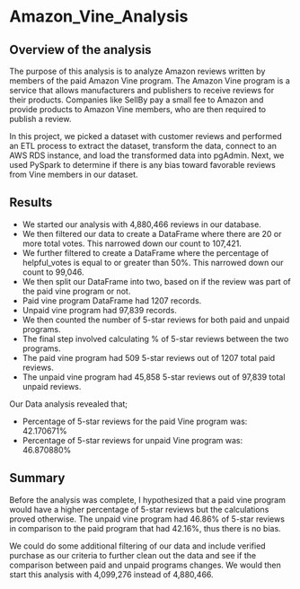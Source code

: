 # Amazon_Vine_Analysis

## Overview of the analysis
The purpose of this analysis is to analyze Amazon reviews written by members of the paid Amazon Vine program. The Amazon Vine program is a service that allows manufacturers and publishers to receive reviews for their products. Companies like SellBy pay a small fee to Amazon and provide products to Amazon Vine members, who are then required to publish a review.

In this project, we picked a dataset with customer reviews and performed an ETL process to extract the dataset, transform the data, connect to an AWS RDS instance, and load the transformed data into pgAdmin. Next, we used PySpark to determine if there is any bias toward favorable reviews from Vine members in our dataset.

## Results
* We started our analysis with 4,880,466 reviews in our database.
* We then filtered our data to create a DataFrame where there are 20 or more total votes. This narrowed down our count to 107,421.
* We further filtered to create a DataFrame where the percentage of helpful_votes is equal to or greater than 50%. This narrowed down our count to 99,046.
* We then split our DataFrame into two, based on if the review was part of the paid vine program or not.
* Paid vine program DataFrame had 1207 records.
* Unpaid vine program had 97,839 records.
* We then counted the number of 5-star reviews for both paid and unpaid programs.
* The final step involved calculating % of 5-star reviews between the two programs.
* The paid vine program had 509 5-star reviews out of 1207 total paid reviews.
* The unpaid vine program had 45,858 5-star reviews out of 97,839 total unpaid reviews.

Our Data analysis revealed that;

* Percentage of 5-star reviews for the paid Vine program was: 42.170671%
* Percentage of 5-star reviews for unpaid Vine program was: 46.870880%

## Summary
Before the analysis was complete, I hypothesized that a paid vine program would have a higher percentage of 5-star reviews but the calculations proved otherwise. The unpaid vine program had 46.86% of 5-star reviews in comparison to the paid program that had 42.16%, thus there is no bias.

We could do some additional filtering of our data and include verified purchase as our criteria to further clean out the data and see if the comparison between paid and unpaid programs changes. We would then start this analysis with 4,099,276 instead of 4,880,466.
